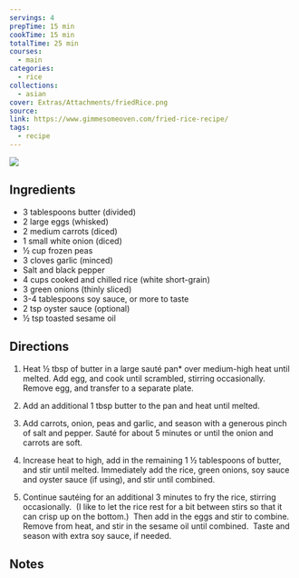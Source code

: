 ```yaml
---
servings: 4
prepTime: 15 min
cookTime: 15 min
totalTime: 25 min
courses:
  - main
categories:
  - rice
collections:
  - asian
cover: Extras/Attachments/friedRice.png
source:
link: https://www.gimmesomeoven.com/fried-rice-recipe/
tags:
  - recipe
---
```


![](Extras/Attachments/friedRice.png)


## Ingredients

- 3 tablespoons butter (divided)
- 2 large eggs (whisked)
- 2 medium carrots (diced)
- 1 small white onion (diced)
- ½ cup frozen peas
- 3 cloves garlic (minced)
- Salt and black pepper
- 4 cups cooked and chilled rice (white short-grain)
- 3 green onions (thinly sliced)
- 3-4 tablespoons soy sauce, or more to taste
- 2 tsp oyster sauce (optional)
- ½ tsp toasted sesame oil


## Directions

1. Heat ½ tbsp of butter in a large sauté pan* over medium-high heat until melted. Add egg, and cook until scrambled, stirring occasionally. Remove egg, and transfer to a separate plate.

2. Add an additional 1 tbsp butter to the pan and heat until melted.

3. Add carrots, onion, peas and garlic, and season with a generous pinch of salt and pepper. Sauté for about 5 minutes or until the onion and carrots are soft.

4. Increase heat to high, add in the remaining 1 ½ tablespoons of butter, and stir until melted. Immediately add the rice, green onions, soy sauce and oyster sauce (if using), and stir until combined.

5. Continue sautéing for an additional 3 minutes to fry the rice, stirring occasionally.  (I like to let the rice rest for a bit between stirs so that it can crisp up on the bottom.)  Then add in the eggs and stir to combine. Remove from heat, and stir in the sesame oil until combined.  Taste and season with extra soy sauce, if needed.


## Notes